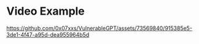 <h1> Video Example </h1>

https://github.com/0x07xxs/VulnerableGPT/assets/73569840/915385e5-3de1-4f47-a95d-dea955964b5d

